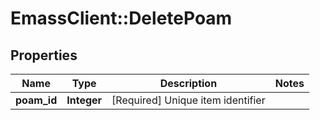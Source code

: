 # EmassClient::DeletePoam

## Properties
Name | Type | Description | Notes
------------ | ------------- | ------------- | -------------
**poam_id** | **Integer** | [Required] Unique item identifier | 

